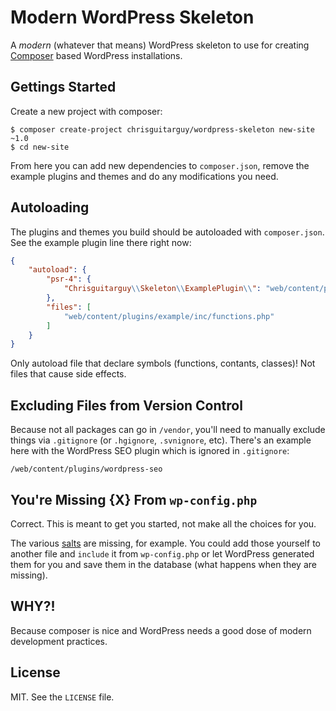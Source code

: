 # Modern WordPress Skeleton

A *modern* (whatever that means) WordPress skeleton to use for creating
[Composer](http://getcomposer.org/) based WordPress installations.

## Gettings Started

Create a new project with composer:

```shell
$ composer create-project chrisguitarguy/wordpress-skeleton new-site ~1.0
$ cd new-site
```

From here you can add new dependencies to `composer.json`, remove the example
plugins and themes and do any modifications you need.

## Autoloading

The plugins and themes you build should be autoloaded with `composer.json`. See
the example plugin line there right now:

```json
{
    "autoload": {
        "psr-4": {
            "Chrisguitarguy\\Skeleton\\ExamplePlugin\\": "web/content/plugins/example/inc/"
        },
        "files": [
            "web/content/plugins/example/inc/functions.php"
        ]
    }
}
```

Only autoload file that declare symbols (functions, contants, classes)! Not
files that cause side effects.

## Excluding Files from Version Control

Because not all packages can go in `/vendor`, you'll need to manually exclude
things via `.gitignore` (or `.hgignore`, `.svnignore`, etc). There's an example
here with the WordPress SEO plugin which is ignored in `.gitignore`:

```
/web/content/plugins/wordpress-seo
```

## You're Missing {X} From `wp-config.php`

Correct. This is meant to get you started, not make all the choices for you.

The various [salts](https://api.wordpress.org/secret-key/1.1/salt/) are missing,
for example. You could add those yourself to another file and `include` it from
`wp-config.php` or let WordPress generated them for you and save them in the
database (what happens when they are missing).

## WHY?!

Because composer is nice and WordPress needs a good dose of modern development
practices.

## License

MIT. See the `LICENSE` file.
